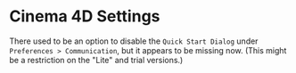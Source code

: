 # Cinema 4D Settings

There used to be an option to disable the `Quick Start Dialog` under `Preferences > Communication`, but it appears to be missing now. (This might be a restriction on the "Lite" and trial versions.)
